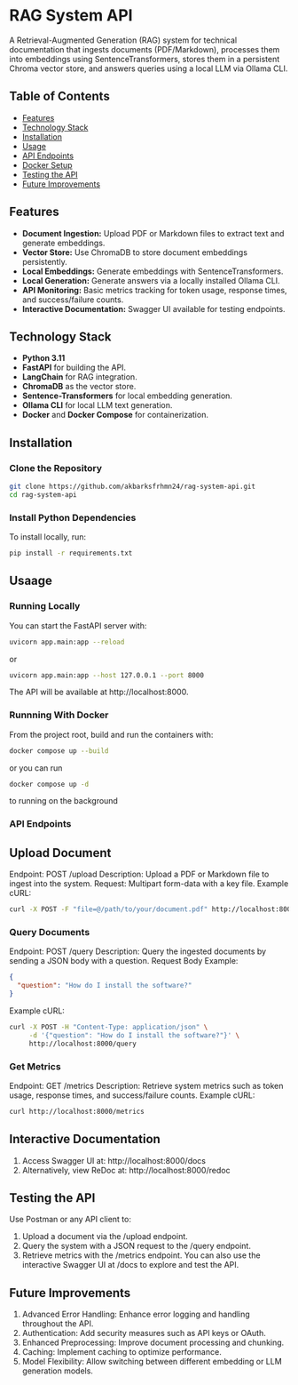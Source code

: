 # RAG System API

A Retrieval-Augmented Generation (RAG) system for technical documentation that ingests documents (PDF/Markdown), processes them into embeddings using SentenceTransformers, stores them in a persistent Chroma vector store, and answers queries using a local LLM via Ollama CLI.

## Table of Contents
- [Features](#features)
- [Technology Stack](#technology-stack)
- [Installation](#installation)
- [Usage](#usage)
- [API Endpoints](#api-endpoints)
- [Docker Setup](#docker-setup)
- [Testing the API](#testing-the-api)
- [Future Improvements](#future-improvements)

## Features
- **Document Ingestion:** Upload PDF or Markdown files to extract text and generate embeddings.
- **Vector Store:** Use ChromaDB to store document embeddings persistently.
- **Local Embeddings:** Generate embeddings with SentenceTransformers.
- **Local Generation:** Generate answers via a locally installed Ollama CLI.
- **API Monitoring:** Basic metrics tracking for token usage, response times, and success/failure counts.
- **Interactive Documentation:** Swagger UI available for testing endpoints.

## Technology Stack
- **Python 3.11**
- **FastAPI** for building the API.
- **LangChain** for RAG integration.
- **ChromaDB** as the vector store.
- **Sentence-Transformers** for local embedding generation.
- **Ollama CLI** for local LLM text generation.
- **Docker** and **Docker Compose** for containerization.

## Installation

### Clone the Repository
```bash
git clone https://github.com/akbarksfrhmn24/rag-system-api.git
cd rag-system-api
```
### Install Python Dependencies
To install locally, run:
```bash
pip install -r requirements.txt
```

## Usaage

### Running Locally
You can start the FastAPI server with:
```bash
uvicorn app.main:app --reload
```
or
```bash
uvicorn app.main:app --host 127.0.0.1 --port 8000
```
The API will be available at http://localhost:8000.

### Runnning With Docker
From the project root, build and run the containers with:
```bash
docker compose up --build
```
or you can run
```bash
docker compose up -d
```
to running on the background

### API Endpoints
## Upload Document
  Endpoint: POST /upload
  Description: Upload a PDF or Markdown file to ingest into the system.
  Request: Multipart form-data with a key file.
  Example cURL:
```bash
curl -X POST -F "file=@/path/to/your/document.pdf" http://localhost:8000/upload
```
### Query Documents
  Endpoint: POST /query
  Description: Query the ingested documents by sending a JSON body with a question.
  Request Body Example:
```json
{
  "question": "How do I install the software?"
}
```
Example cURL:
```bash
curl -X POST -H "Content-Type: application/json" \
     -d '{"question": "How do I install the software?"}' \
     http://localhost:8000/query
```
### Get Metrics
  Endpoint: GET /metrics
  Description: Retrieve system metrics such as token usage, response times, and success/failure counts.
  Example cURL:
```bash
curl http://localhost:8000/metrics
```
## Interactive Documentation
1. Access Swagger UI at: http://localhost:8000/docs
2. Alternatively, view ReDoc at: http://localhost:8000/redoc

## Testing the API
Use Postman or any API client to:
1. Upload a document via the /upload endpoint.
2. Query the system with a JSON request to the /query endpoint.
3. Retrieve metrics with the /metrics endpoint.
You can also use the interactive Swagger UI at /docs to explore and test the API.
## Future Improvements
1. Advanced Error Handling: Enhance error logging and handling throughout the API.
2. Authentication: Add security measures such as API keys or OAuth.
3. Enhanced Preprocessing: Improve document processing and chunking.
4. Caching: Implement caching to optimize performance.
5. Model Flexibility: Allow switching between different embedding or LLM generation models.
